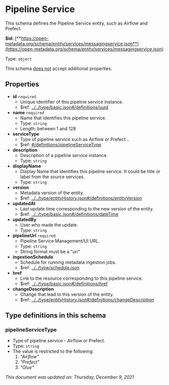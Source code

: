 # Pipeline Service

This schema defines the Pipeline Service entity, such as Airflow and Prefect.

**$id:** [**https://open-metadata.org/schema/entity/services/messagingservice.json**](https://open-metadata.org/schema/entity/services/messagingservice.json)

Type: `object`

This schema <u>does not</u> accept additional properties.

## Properties
- **id** `required`
  - Unique identifier of this pipeline service instance.
  - $ref: [../../type/basic.json#/definitions/uuid](../types/basic.md#uuid)
- **name** `required`
  - Name that identifies this pipeline service.
  - Type: `string`
  - Length: between 1 and 128
- **serviceType**
  - Type of pipeline service such as Airflow or Prefect...
  - $ref: [#/definitions/pipelineServiceType](#pipelineservicetype)
- **description**
  - Description of a pipeline service instance.
  - Type: `string`
- **displayName**
  - Display Name that identifies this pipeline service. It could be title or label from the source services.
  - Type: `string`
- **version**
  - Metadata version of the entity.
  - $ref: [../../type/entityHistory.json#/definitions/entityVersion](../types/entityhistory.md#entityversion)
- **updatedAt**
  - Last update time corresponding to the new version of the entity.
  - $ref: [../../type/basic.json#/definitions/dateTime](../types/basic.md#datetime)
- **updatedBy**
  - User who made the update.
  - Type: `string`
- **pipelineUrl** `required`
  - Pipeline Service Management/UI URL.
  - Type: `string`
  - String format must be a "uri"
- **ingestionSchedule**
  - Schedule for running metadata ingestion jobs.
  - $ref: [../../type/schedule.json](../types/schedule.md)
- **href**
  - Link to the resource corresponding to this pipeline service.
  - $ref: [../../type/basic.json#/definitions/href](../types/basic.md#href)
- **changeDescription**
  - Change that lead to this version of the entity.
  - $ref: [../../type/entityHistory.json#/definitions/changeDescription](../types/entityhistory.md#changedescription)


## Type definitions in this schema

### pipelineServiceType

- Type of pipeline service - Airflow or Prefect.
- Type: `string`
- The value is restricted to the following: 
  1. _"Airflow"_
  2. _"Prefect"_
  3. _"Glue"_

_This document was updated on: Thursday, December 9, 2021_